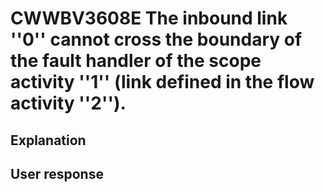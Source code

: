 # CWWBV3608E The inbound link ''0'' cannot cross the boundary of the fault handler of the scope activity ''1'' (link defined in the flow activity ''2'').

## Explanation

## User response